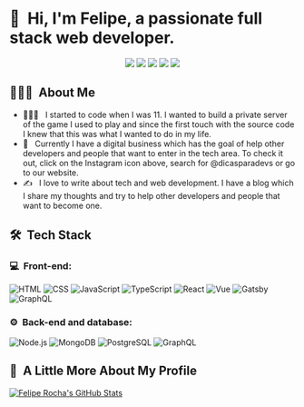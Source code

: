 <h1>👋 &nbsp;Hi, I'm Felipe, a passionate full stack web developer.</h1>
<p align="center">
<a href="https://instagram.com/dicasparadevs"><img src="https://img.shields.io/badge/-@dicasparadevs_-E4405F?style=flat-square&logo=Instagram&logoColor=white"/></a>
<a href="https://dicasparadevs.com.br"><img src="https://img.shields.io/badge/-dicasparadevs.com.br-3423A6?style=flat-square&logo=Google-Chrome&logoColor=white"/></a>
<a href="https://www.youtube.com/channel/UC8TRfZVb-M_ivbU9yiocTvQ"><img src="https://img.shields.io/badge/-dicasparadevs-D62422?style=flatsquare&labelColor=D62422&logo=youtube&logoColor=white"/></a>
<a href="https://www.linkedin.com/in/felipe-rocha-034871172"><img src="https://img.shields.io/badge/-Felipe%20Mota%20Rocha-0077B5?style=flat-square&logo=Linkedin&logoColor=white"/></a>
<a href="mailto:felipemota.rocha@gmail.com"><img src="https://img.shields.io/badge/-felipemota.rocha@gmail.com-D14836?style=flat-square&logo=Gmail&logoColor=white"/></a>

</p>

<h2> 👨🏻‍💻 &nbsp;About Me </h2>

- 👨🏻‍💻 &nbsp; I started to code when I was 11. I wanted to build a private server of the game I used to play and since the first touch with the source code I knew that this was what I wanted to do in my life.
- 💼 &nbsp; Currently I have a digital business which has the goal of help other developers and people that want to enter in the tech area. To check it out, click on the Instagram icon above, search for @dicasparadevs or go to our website.
- ✍️ &nbsp; I love to write about tech and web development. I have a blog which I share my thoughts and try to help other developers and people that want to become one.

<h2> 🛠 &nbsp;Tech Stack</h2>
<h3>💻 &nbsp;Front-end:</h3>

![HTML](https://img.shields.io/badge/-HTML-333333?style=flat&logo=HTML5)
![CSS](https://img.shields.io/badge/-CSS-333333?style=flat&logo=CSS3&logoColor=1572B6)
![JavaScript](https://img.shields.io/badge/-JavaScript-333333?style=flat&logo=javascript)
![TypeScript](https://img.shields.io/badge/-TypeScript-333333?style=flat&logo=typescript&logoColor=2D79C7)
![React](https://img.shields.io/badge/-React-333333?style=flat&logo=react)
![Vue](https://img.shields.io/badge/-Vue-333333?style=flat&logo=vue.js)
![Gatsby](https://img.shields.io/badge/-Gatsby-333333?style=flat&logo=gatsby)
![GraphQL](https://img.shields.io/badge/-GraphQL-333333?style=flat&logo=graphql&logoColor=E535AB)

<h3>⚙️ &nbsp;Back-end and database:</h3>

![Node.js](https://img.shields.io/badge/-Node.js-333333?style=flat&logo=node.js)
![MongoDB](https://img.shields.io/badge/-MongoDB-333333?style=flat&logo=mongodb)
![PostgreSQL](https://img.shields.io/badge/-PostgreSQL-333333?style=flat&logo=postgresql)
![GraphQL](https://img.shields.io/badge/-GraphQL-333333?style=flat&logo=graphql&logoColor=E535AB)

<h2>🚀 &nbsp;A Little More About My Profile</h2>

[![Felipe Rocha's GitHub Stats](https://github-readme-stats.vercel.app/api?username=felipemotarocha)](https://github.com/anuraghazra/github-readme-stats)
